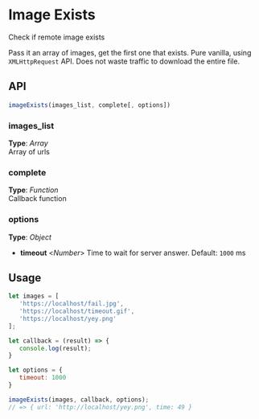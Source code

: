 # Image Exists
Check if remote image exists


Pass it an array of images, get the first one that exists. Pure vanilla, using `XMLHttpRequest` API. Does not waste traffic to download the entire file.


## API

```javascript
imageExists(images_list, complete[, options])
```

### images_list   
**Type**: _Array_  
Array of urls


### complete   
**Type**: _Function_  
Callback function


### options   
**Type**: _Object_  
  - **timeout**  <_Number_>  Time to wait for server answer. Default: `1000` ms



## Usage   
```javascript
let images = [
   'https://localhost/fail.jpg', 
   'https://localhost/timeout.gif', 
   'https://localhost/yey.png'
];

let callback = (result) => {
   console.log(result);
}

let options = {
   timeout: 1000
}

imageExists(images, callback, options);
// => { url: 'http://localhost/yey.png', time: 49 }
```
